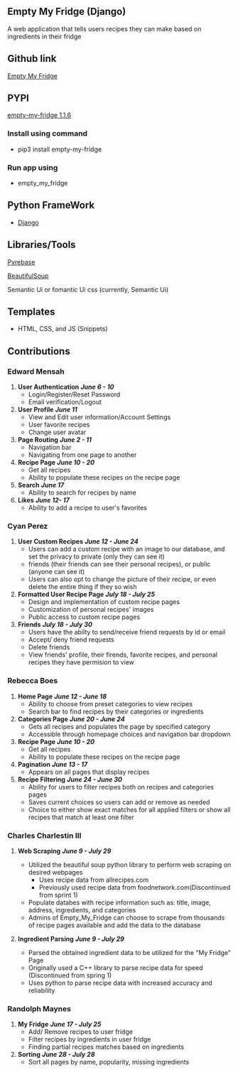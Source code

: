 ## Empty My Fridge (Django)

A web application that tells users recipes they can make based on ingredients in their fridge

## Github link

[Empty My Fridge](https://github.com/edwarddubi/empty_my_fridge_django)

## PYPI

[empty-my-fridge 1.1.6](https://pypi.org/project/empty-my-fridge/)

### Install using command
  - pip3 install empty-my-fridge

### Run app using
  - empty_my_fridge

## Python FrameWork

- [Django](https://pypi.org/project/Django/)

## Libraries/Tools

[Pyrebase](https://pypi.org/project/Pyrebase/)

[BeautifulSoup](https://pypi.org/project/beautifulsoup4/)

Semantic Ui or fomantic Ui css (currently, Semantic Ui)

## Templates

- HTML, CSS, and JS (Snippets)

## Contributions

### Edward Mensah
1. **User Authentication** ***June 6 - 10***
    - Login/Register/Reset Password
    - Email verification/Logout
2. **User Profile**  ***June 11***
    - View and Edit user information/Account Settings
    - User favorite recipes
    - Change user avatar
3. **Page Routing** ***June 2 - 11***
    - Navigation bar 
    - Navigating from one page to another
4. **Recipe Page**  ***June 10 - 20***
    - Get all recipes
    - Ability to populate these recipes on the recipe page
5. **Search** ***June 17***
    - Ability to search for recipes by name
6. **Likes** ***June 12- 17***
    - Ability to add a recipe to user's favorites
   
### Cyan Perez
1. **User Custom Recipes** ***June 12 - June 24***
    - Users can add a custom recipe with an image to our database, and set the privacy to private (only they can see it) 
    - friends (their friends can see their personal recipes), or public (anyone can see it)
    - Users can also opt to change the picture of their recipe, or even delete the entire thing if they so wish
2. **Formatted User Recipe Page** ***July 18 - July 25***
    - Design and implementation of custom recipe pages
    - Customization of personal recipes' images 
    - Public access to custom recipe pages 
3. **Friends** ***July 18 - July 30***
    - Users have the abilty to send/receive friend requests by id or email
    - Accept/ deny friend requests
    - Delete friends
    - View friends' profile, their firends, favorite recipes, and personal recipes they have permision to view
    
### Rebecca Boes
1. **Home Page** ***June 12 - June 18***
    - Ability to choose from preset categories to view recipes
    - Search bar to find recipes by their categories or ingredients
2. **Categories Page** ***June 20 - June 24***
    - Gets all recipes and populates the page by specified category
    - Accessible through homepage choices and navigation bar dropdown
3. **Recipe Page**  ***June 10 - 20***
    - Get all recipes
    - Ability to populate these recipes on the recipe page
4. **Pagination** ***June 13 - 17***
    - Appears on all pages that display recipes
5. **Recipe Filtering** ***June 24 - June 30***
    - Ability for users to filter recipes both on recipes and categories pages
    - Saves current choices so users can add or remove as needed
    - Choice to either show exact matches for all applied filters or show all recipes that match at least one filter
   
### Charles Charlestin III
  1. **Web Scraping** ***June 9 - July 29***
      - Utilized the beautiful soup python library to perform web scraping on desired webpages
        - Uses recipe data from allrecipes.com
        - Previously used recipe data from foodnetwork.com(Discontinued from sprint 1)
      - Populate databes with recipe information such as: title, image, address, ingredients, and categories
      - Admins of Empty_My_Fridge can choose to scrape from thousands of recipe pages available and add the data to the database

  2. **Ingredient Parsing** ***June 9 - July 29***
      - Parsed the obtained ingredient data to be utilized for the "My Fridge" Page
      - Originally used a C++ library to parse recipe data for speed     (Discontinued from spring 1)
      - Uses python to parse recipe data with increased accuracy and reliability 

 ### Randolph Maynes
  1. **My Fridge** ***June 17 - July 25***
      - Add/ Remove recipes to user fridge 
      - Filter recipes by ingredients in user fridge
      - Finding partial recipes matches based on ingredients
  2. **Sorting** ***June 28 - July 28***
      - Sort all pages by name, popularity, missing ingredients 
